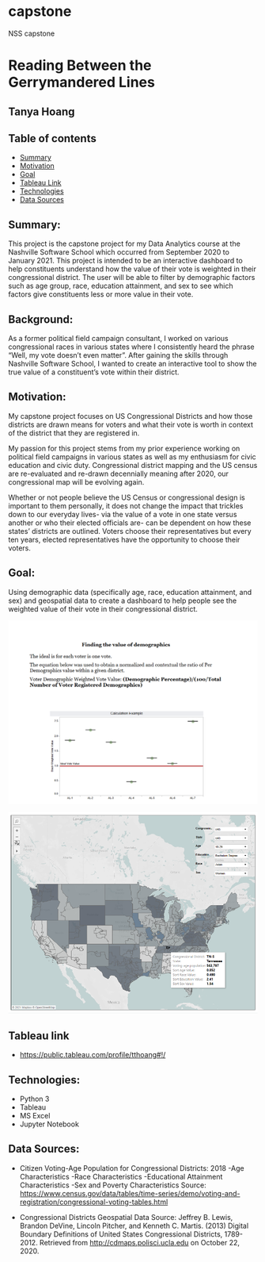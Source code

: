 # capstone
NSS capstone

# Reading Between the Gerrymandered Lines
## Tanya Hoang
## Table of contents
* [Summary](#summary)
* [Motivation](#motivation)
* [Goal](#goal)
* [Tableau Link](#tableau-link)
* [Technologies](#technologies)
* [Data Sources](#data-sources)

## Summary:
This project is the capstone project for my Data Analytics course at the Nashville Software School which occurred from September 2020 to January 2021. This project is intended to be an interactive dashboard to help constituents understand how the value of their vote is weighted in their congressional district. The user will be able to filter by demographic factors such as age group, race, education attainment, and sex to see which factors give constituents less or more value in their vote. 

## Background:
As a former political field campaign consultant, I worked on various congressional races in various states where I consistently heard the phrase “Well, my vote doesn’t even matter”.  After gaining the skills through Nashville Software School, I wanted to create an interactive tool to show the true value of a constituent’s vote within their district. 

## Motivation:
My capstone project focuses on US Congressional Districts and how those districts are drawn means for voters and what their vote is worth in context of the district that they are registered in. 

My passion for this project stems from my prior experience working on political field campaigns in various states as well as my enthusiasm for civic education and civic duty. Congressional district mapping and the US census are re-evaluated and re-drawn decennially meaning after 2020, our congressional map will be evolving again. 

Whether or not people believe the US Census or congressional design is important to them personally, it does not change the impact that trickles down to our everyday lives- via the value of a vote in one state versus another or who their elected officials are- can be dependent on how these states’ districts are outlined. Voters choose their representatives but every ten years, elected representatives have the opportunity to choose their voters.

## Goal:
Using demographic data (specifically age, race, education attainment, and sex) and geospatial data to create a dashboard to help people see the weighted value of their vote in their congressional district. 

![Vote Value Equation](/images/vote_value_equation.png)

![Vote Value Map](/images/vote_value_map.png)

## Tableau link
* https://public.tableau.com/profile/tthoang#!/

## Technologies:
* Python 3
* Tableau
* MS Excel
* Jupyter Notebook

## Data Sources:
* Citizen Voting-Age Population for Congressional Districts: 2018 
-Age Characteristics 
-Race Characteristics 
-Educational Attainment Characteristics 
-Sex and Poverty Characteristics 
Source: https://www.census.gov/data/tables/time-series/demo/voting-and-registration/congressional-voting-tables.html

* Congressional Districts Geospatial Data 
Source: Jeffrey B. Lewis, Brandon DeVine, Lincoln Pitcher, and Kenneth C. Martis. (2013) Digital Boundary Definitions of United States Congressional Districts, 1789-2012. Retrieved from http://cdmaps.polisci.ucla.edu on October 22, 2020.